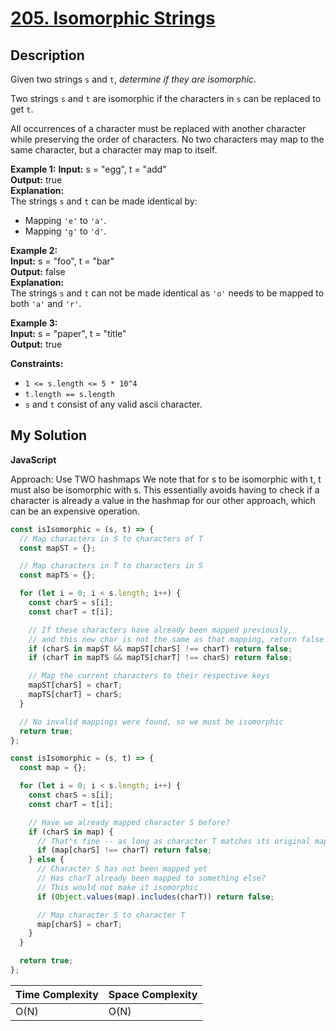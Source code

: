 # [205. Isomorphic Strings](https://leetcode.com/problems/isomorphic-strings)

## Description

Given two strings `s` and `t`, _determine if they are isomorphic_.

Two strings `s` and `t` are isomorphic if the characters in `s` can be replaced to get `t`.

All occurrences of a character must be replaced with another character while preserving the order of characters. No two characters may map to the same character, but a character may map to itself.

**Example 1:**
**Input:** s = "egg", t = "add"  
**Output:** true  
**Explanation:**  
The strings `s` and `t` can be made identical by:

- Mapping `'e'` to `'a'`.
- Mapping `'g'` to `'d'`.

**Example 2:**  
**Input:** s = "foo", t = "bar"  
**Output:** false  
**Explanation:**  
The strings `s` and `t` can not be made identical as `'o'` needs to be mapped to both `'a'` and `'r'`.

**Example 3:**  
**Input:** s = "paper", t = "title"  
**Output:** true

**Constraints:**

- `1 <= s.length <= 5 * 10^4`
- `t.length == s.length`
- `s` and `t` consist of any valid ascii character.

## My Solution

**JavaScript**

Approach: Use TWO hashmaps
We note that for s to be isomorphic with t, t must also be isomorphic with s.
This essentially avoids having to check if a character is already a value in
the hashmap for our other approach, which can be an expensive operation.

```js
const isIsomorphic = (s, t) => {
  // Map characters in S to characters of T
  const mapST = {};

  // Map characters in T to characters in S
  const mapTS = {};

  for (let i = 0; i < s.length; i++) {
    const charS = s[i];
    const charT = t[i];

    // If these characters have already been mapped previously,
    // and this new char is not the same as that mapping, return false
    if (charS in mapST && mapST[charS] !== charT) return false;
    if (charT in mapTS && mapTS[charT] !== charS) return false;

    // Map the current characters to their respective keys
    mapST[charS] = charT;
    mapTS[charT] = charS;
  }

  // No invalid mappings were found, so we must be isomorphic
  return true;
};
```

```js
const isIsomorphic = (s, t) => {
  const map = {};

  for (let i = 0; i < s.length; i++) {
    const charS = s[i];
    const charT = t[i];

    // Have we already mapped character S before?
    if (charS in map) {
      // That's fine -- as long as character T matches its original mapping to
      if (map[charS] !== charT) return false;
    } else {
      // Character S has not been mapped yet
      // Has charT already been mapped to something else?
      // This would not make it isomorphic
      if (Object.values(map).includes(charT)) return false;

      // Map character S to character T
      map[charS] = charT;
    }
  }

  return true;
};
```

| Time Complexity | Space Complexity |
| --------------- | ---------------- |
| O(N)            | O(N)             |
